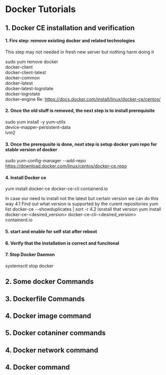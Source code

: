 # Docker Tutorials 

## 1. Docker CE installation and verification

#### 1. Firs step: remove existing docker and related technologies

This step may not needed in fresh new server but nothing harm doing it 

sudo yum remove docker \
                  docker-client \
                  docker-client-latest \
                  docker-common \
                  docker-latest \
                  docker-latest-logrotate \
                  docker-logrotate \
                  docker-engine
 Re: https://docs.docker.com/install/linux/docker-ce/centos/
 
 #### 2. Once the old stuff is removed, the next step is to install prerequisite 
 sudo yum install -y yum-utils \
  device-mapper-persistent-data \
  lvm2
  
#### 3. Once the prerequsite is done, next step is setup docker yum repo for stable version of docker
  sudo yum-config-manager --add-repo https://download.docker.com/linux/centos/docker-ce.repo
  
#### 4. Install Docker ce
  yum install docker-ce docker-ce-cli containerd.io
  
    
In case our need to install not the latest but certain version we can do this way 
    4.1 Find out what version is supported by the curent repositories
    yum list docker-ce --showduplicates | sort -r
    4.2 isnstall that version 
    yum install docker-ce-<desired_version> docker-ce-cli-<desired_version> containerd.io

#### 5. start and enable for self stat after reboot 

#### 6. Verify that the installation is correct and funcitonal

#### 7. Stop Docker Daemon 
systemsctl stop docker

## 2. Some docker Commands

## 3. Dockerfile Commands
## 4. Docker image command
## 5. Docker cotaniner commands
## 4. Docker network command
## 4. Docker  command


